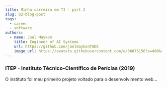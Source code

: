 ```yaml
---
title: Minha carreira em TI - part 2 
slug: 02-blog-post
tags:
  - career
  - software
authors:
  - name: Joel Maykon
    title: Engineer of AI Systems 
    url: https://github.com/joelmaykonTADS
    image_url: https://avatars.githubusercontent.com/u/36075156?s=400&u=1ea144650fdb5a3299cfa51b0c3fb62f26ee4360&v=4
---
```

### ITEP - Instituto Técnico-Científico de Perícias (2019)
O instituto foi meu primeiro projeto voltado para o desenvolvimento web...
<!-- truncate -->